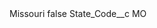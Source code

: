 <?xml version="1.0" encoding="UTF-8"?>
<CustomMetadata xmlns="http://soap.sforce.com/2006/04/metadata" xmlns:xsi="http://www.w3.org/2001/XMLSchema-instance" xmlns:xsd="http://www.w3.org/2001/XMLSchema">
    <label>Missouri</label>
    <protected>false</protected>
    <values>
        <field>State_Code__c</field>
        <value xsi:type="xsd:string">MO</value>
    </values>
</CustomMetadata>
